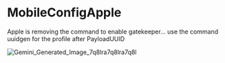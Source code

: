 # MobileConfigApple
Apple is removing the command to enable gatekeeper... use the command uuidgen for the profile after <key>PayloadUUID</key> 



![Gemini_Generated_Image_7q8lra7q8lra7q8l](https://github.com/user-attachments/assets/b19a441a-7c63-4ce2-91b0-4955b2563a80)
